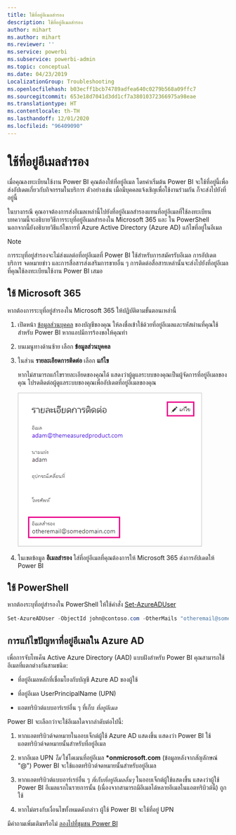 ```yaml
---
title: ใช้ที่อยู่อีเมลสำรอง
description: ใช้ที่อยู่อีเมลสำรอง
author: mihart
ms.author: mihart
ms.reviewer: ''
ms.service: powerbi
ms.subservice: powerbi-admin
ms.topic: conceptual
ms.date: 04/23/2019
LocalizationGroup: Troubleshooting
ms.openlocfilehash: b03ecff1bcb74789adfea640c0279b568a09ffc7
ms.sourcegitcommit: 653e18d7041d3dd1cf7a38010372366975a98eae
ms.translationtype: HT
ms.contentlocale: th-TH
ms.lasthandoff: 12/01/2020
ms.locfileid: "96409090"
---
```

# <a name="use-an-alternate-email-address"></a>ใช้ที่อยู่อีเมลสำรอง

เมื่อคุณลงทะเบียนใช้งาน Power BI คุณต้องให้ที่อยู่อีเมล โดยค่าเริ่มต้น Power BI จะใช้ที่อยู่นี้เพื่อส่งอัปเดตเกี่ยวกับกิจกรรมในบริการ ตัวอย่างเช่น เมื่อมีบุคคลแจ้งเชิญเพื่อใช้งานร่วมกัน ก็จะส่งไปยังที่อยู่นี้

ในบางกรณี คุณอาจต้องการส่งอีเมลเหล่านี้ไปยังที่อยู่อีเมลสำรองแทนที่อยู่อีเมลที่ใช้ลงทะเบียน บทความนี้จะอธิบายวิธีการระบุที่อยู่อีเมลสำรองใน Microsoft 365 และ ใน PowerShell นอกจากนี้ยังอธิบายวิธีแก้ไขการที่ Azure Active Directory (Azure AD) แก้ไขที่อยู่ในอีเมล

> [!NOTE]
> การระบุที่อยู่สำรองจะไม่ส่งผลต่อที่อยู่อีเมลที่ Power BI ใช้สำหรับการสมัครรับอีเมล การอัปเดตบริการ จดหมายข่าว และการสื่อสารส่งเสริมการขายอื่น ๆ การติดต่อสื่อสารเหล่านั้นจะส่งไปยังที่อยู่อีเมลที่คุณใช้ลงทะเบียนใช้งาน Power BI เสมอ

## <a name="use-microsoft-365"></a>ใช้ Microsoft 365

หากต้องการระบุที่อยู่สำรองใน Microsoft 365 ให้ปฏิบัติตามขั้นตอนเหล่านี้

1. เปิดหน้า [ข้อมูลส่วนบุคคล](https://portal.office.com/account/#personalinfo) ของบัญชีของคุณ ให้ลงชื่อเข้าใช้ด้วยที่อยู่อีเมลและรหัสผ่านที่คุณใช้สำหรับ Power BI หากแอปมีการร้องขอให้คุณทำ

1. บนเมนูทางด้านซ้าย เลือก **ข้อมูลส่วนบุคคล**

1. ในส่วน **รายละเอียดการติดต่อ** เลือก **แก้ไข**

    หากไม่สามารถแก้ไขรายละเอียดของคุณได้ แสดงว่าผู้ดูแลระบบของคุณเป็นผู้จัดการที่อยู่อีเมลของคุณ โปรดติดต่อผู้ดูแลระบบของคุณเพื่ออัปเดตที่อยู่อีเมลของคุณ

    ![ภาพหน้าจอของกล่องโต้ตอบรายละเอียดผู้ติดต่อ ที่แสดงวิธีการระบุอีเมลสำรอง](media/service-admin-alternate-email-address-for-power-bi/contact-details.png)

1. ในเขตข้อมูล **อีเมลสำรอง** ใส่ที่อยู่อีเมลที่คุณต้องการให้ Microsoft 365 ส่งการอัปเดตให้ Power BI

## <a name="use-powershell"></a>ใช้ PowerShell

หากต้องระบุที่อยู่สำรองใน PowerShell ให้ใช้คำสั่ง [Set-AzureADUser](/powershell/module/azuread/set-azureaduser/)

```powershell
Set-AzureADUser -ObjectId john@contoso.com -OtherMails "otheremail@somedomain.com"
```

## <a name="email-address-resolution-in-azure-ad"></a>การแก้ไขปัญหาที่อยู่อีเมลใน Azure AD

เพื่อการจับโทเค็น Active Azure Directory (AAD) แบบฝังสำหรับ Power BI คุณสามารถใช้อีเมลที่แตกต่างกันสามชนิด:

* ที่อยู่อีเมลหลักที่เชื่อมโยงกับบัญชี Azure AD ของผู้ใช้

* ที่อยู่อีเมล UserPrincipalName (UPN)

* แอตทริบิวต์แบบอาร์เรย์อื่น ๆ ที่เก็บ *ที่อยู่อีเมล*

Power BI จะเลือกว่าจะใช้อีเมลใดจากลำดับต่อไปนี้:

1. หากแอตทริบิวต์จดหมายในออบเจ็กต์ผู้ใช้ Azure AD แสดงขึ้น แสดงว่า Power BI ใช้แอตทริบิวต์จดหมายนั้นสำหรับที่อยู่อีเมล

1. หากอีเมล UPN *ไม่* ใช่โดเมนที่อยู่อีเมล **\*onmicrosoft.com** (ข้อมูลหลังจากสัญลักษณ์ "\@") Power BI จะใช้แอตทริบิวต์จดหมายนั้นสำหรับอยู่อีเมล

1. หากแอตทริบิวต์แบบอาร์เรย์อื่น ๆ *ที่เก็บที่อยู่อีเมลอื่นๆ*  ในออบเจ็กต์ผู้ใช้แสดงขึ้น แสดงว่าผู้ใช้ Power BI อีเมลแรกในรายการนั้น (เนื่องจากสามารถมีอีเมลได้หลายอีเมลในแอตทริบิวต์นี้) ถูกใช้

1. หากไม่ตรงกับเงื่อนไขทั้งหมดดังกล่าว ผู้ใช้ Power BI จะใช้ที่อยู่ UPN

มีคำถามเพิ่มเติมหรือไม่ [ลองไปที่ชุมชน Power BI](https://community.powerbi.com/)
